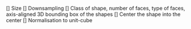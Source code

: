 [] Size
[] Downsampling 
[] Class of shape, number of faces, type of faces, axis-aligned 3D bounding box of the shapes
[] Center the shape into the center
[] Normalisation to unit-cube